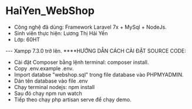 # HaiYen_WebShop
- Công nghệ đã dùng: Framework Laravel 7x + MySql + NodeJs.
- Sinh viên thực hiện: Lương Thị Hải Yến
- Lớp: 60HT

--- Xampp 7.3.0 trở lên.
****HƯỚNG DẪN CÁCH CÀI ĐẶT SOURCE CODE:
- Cài đặt Composer bằng lệnh terminal: composer install.
- Copy .env.example .env.
- Import databse "webshop.sql" trong file database vào PHPMYADMIN.
- Dán tên database vào file .env
- Chạy terminal nodejs: npm install
- Sau đó chạy npm run watch
- Tiếp theo chạy php artisan serve để chạy demo.
